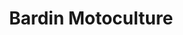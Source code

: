 ---
title: "Bardin Motoculture"
url: /saint-pourcain-sur-sioule/bardin-motoculture/
shop: Platzpflege
---